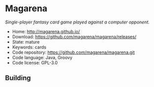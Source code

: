 # Magarena

_Single-player fantasy card game played against a computer opponent._

- Home: http://magarena.github.io/
- Download: https://github.com/magarena/magarena/releases/
- State: mature
- Keywords: cards
- Code repository: https://github.com/magarena/magarena.git
- Code language: Java, Groovy
- Code license: GPL-3.0

## Building

